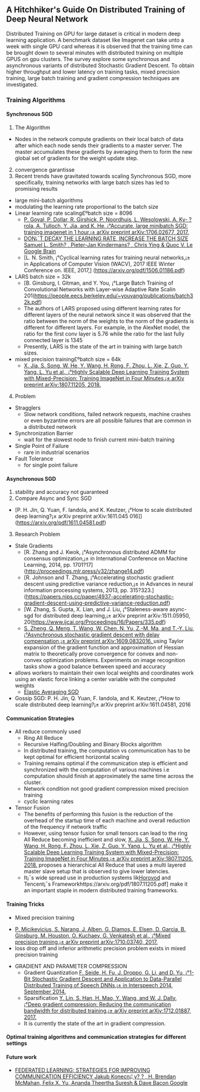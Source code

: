 ## A Hitchhiker's Guide On Distributed Training of Deep Neural Network
Distributed Training on GPU for large dataset is critical in modern deep learning application. A benchmark dataset like Imagenet can take unto a week with single GPU card whereas it is observed that the training time can be brought down to several minutes with distributed training on multiple GPUS on gpu clusters. The survey explore some synchronous and asynchronous variants of distributed Stochastic Gradient Descent. To obtain higher throughput and lower latency on training tasks, mixed precision training, large batch training and gradient compression techniques are investigated.


### Training Algorithms
#### Synchronous SGD
1. The Algorithm
  - Nodes in the network compute gradients on their local batch of data after which each node sends their gradients to a master server. The master accumulates these gradients by averaging them to form the new global set of gradients for the weight update step.
2. convergence garantisse
3. Recent trends have gravitated towards scaling Synchronous SGD, more specifically, training networks with large batch sizes has led to promising results
* large mini-batch algorithms
* modulating the learning rate proportional to the batch size
* Linear learning rate scaling£ºbatch size = 8096
  - [P. Goyal, P. Dollar, R. Girshick, P. Noordhuis, L. Wesolowski, A. Ky- ? rola, A. Tulloch, Y. Jia, and K. He, ¡°Accurate, large minibatch SGD: training imagenet in 1 hour,¡± arXiv preprint arXiv:1706.02677, 2017.](https://arxiv.org/pdf/1706.02677.pdf)
  - [DON¡¯T DECAY THE LEARNING RATE, INCREASE THE BATCH SIZE Samuel L. Smith? , Pieter-Jan Kindermans? , Chris Ying & Quoc V. Le Google Brain](https://arxiv.org/pdf/1711.00489.pdf)
  - [L. N. Smith, ¡°Cyclical learning rates for training neural networks,¡± in Applications of Computer Vision (WACV), 2017 IEEE Winter Conference on. IEEE, 2017,] (https://arxiv.org/pdf/1506.01186.pdf)
* LARS batch size = 32k
  - [B. Ginsburg, I. Gitman, and Y. You, ¡°Large Batch Training of Convolutional Networks with Layer-wise Adaptive Rate Scalin 201(https://people.eecs.berkeley.edu/~youyang/publications/batch32k.pdf)
  - The authors of LARS proposed using different learning rates for different layers of the neural network since it was observed that the ratio between the norm of the weights to the norm of the gradients is different for different layers. For example, in the AlexNet model, the ratio for the first conv layer is 5.76 while the ratio for the last fully connected layer is 1345
  - Presently, LARS is the state of the art in training with large batch sizes.
* mixed precision training£ºbatch size = 64k
  - [X. Jia, S. Song, W. He, Y. Wang, H. Rong, F. Zhou, L. Xie, Z. Guo, Y. Yang, L. Yu et al., ¡°Highly Scalable Deep Learning Training System with Mixed-Precision: Training ImageNet in Four Minutes,¡± arXiv preprint arXiv:1807.11205, 2018.](https://arxiv.org/pdf/1807.11205.pdf)
4. Problem
* Stragglers
  - Slow network conditions, failed network requests, machine crashes or even byzantine errors are all possible failures that are common in a distributed network
* Synchronization Barrier
  - wait for the slowest node to finish current mini-batch training
* Single Point of Failure
  - rare in industrial scenarios
* Fault Tolerance
  - for single point failure
#### Asynchronous SGD
1. stability and accuracy not guaranteed
2. Compare Async and Sync SGD
  - [P. H. Jin, Q. Yuan, F. Iandola, and K. Keutzer, ¡°How to scale distributed deep learning?¡± arXiv preprint arXiv:1611.045 016]](https://arxiv.org/pdf/1611.04581.pdf)
3. Research Problem
* Stale Gradients
  - [R. Zhang and J. Kwok, ¡°Asynchronous distributed ADMM for consensus optimization,¡± in International Conference on Machine Learning, 2014, pp. 1701?17] (http://proceedings.mlr.press/v32/zhange14.pdf)
  - [R. Johnson and T. Zhang, ¡°Accelerating stochastic gradient descent using predictive variance reduction,¡± in Advances in neural information processing systems, 2013, pp. 315?323.] (https://papers.nips.cc/paper/4937-accelerating-stochastic-gradient-descent-using-predictive-variance-reduction.pdf)
  - [W. Zhang, S. Gupta, X. Lian, and J. Liu, ¡°Staleness-aware async-sgd for distributed deep learning,¡± arXiv preprint arXiv:1511.05950, 20(https://www.ijcai.org/Proceedings/16/Papers/335.pdf)
  - [S. Zheng, Q. Meng, T. Wang, W. Chen, N. Yu, Z.-M. Ma, and T.-Y. Liu, ¡°Asynchronous stochastic gradient descent with delay compensation,¡± arXiv preprint arXiv:1609.0832016. ](https://arxiv.org/pdf/1609.08326.pdf) using Taylor expansion of the gradient function and approximation of Hessian matrix to theoretically prove convergence for convex and non-convex optimization problems. Experiments on image recognition tasks show a good balance between speed and accuracy
* allows workers to maintain their own local weights and coordinates work using an elastic force linking a center variable with the computed weights
  - [Elastic Averaging SGD](https://arxiv.org/pdf/1412.6651.pdf)
* Gossip SGD: P. H. Jin, Q. Yuan, F. Iandola, and K. Keutzer, ¡°How to scale distributed deep learning?¡± arXiv preprint arXiv:1611.04581, 2016
#### Communication Strategies
* All reduce commonly used
  - Ring All Reduce
  - Recursive Halfing/Doubling and Binary Blocks algorithm
  - In distributed training, the computation vs communication has to be kept optimal for efficient horizontal scaling
  - Training remains optimal if the communication step is efficient and synchronized with the computation of various machines i.e computation should finish at approximately the same time across the cluster.
  - Network condition not good
    gradient compression
    mixed precision training
  - cyclic learning rates
* Tensor Fusion
  - The benefits of performing this fusion is the reduction of the overhead of the startup time of each machine and overall reduction of the frequency if network traffic
  - However, using tensor fusion for small tensors can lead to the ring All Reduce becoming inefficient and slow, [X. Jia, S. Song, W. He, Y. Wang, H. Rong, F. Zhou, L. Xie, Z. Guo, Y. Yang, L. Yu et al., ¡°Highly Scalable Deep Learning Training System with Mixed-Precision: Training ImageNet in Four Minutes,¡± arXiv preprint arXiv:1807.11205, 2018.](https://arxiv.org/pdf/1807.11205.pdf) proposes a hierarchical All Reduce that uses a multi layered master slave setup that is observed to give lower latencies.
  - It¡¯s wide spread use in production systems lik[Horovod](https://arxiv.org/pdf/1802.05799.pdf) and Tencent¡¯s Frameworkhttps://arxiv.org/pdf/1807.11205.pdf] make it an important staple in modern distributed training frameworks.
#### Training Tricks
 * Mixed precision training
  - [P. Micikevicius, S. Narang, J. Alben, G. Diamos, E. Elsen, D. Garcia, B. Ginsburg, M. Houston, O. Kuchaev, G. Venkatesh et al., ¡°Mixed precision training,¡± arXiv preprint arXiv:1710.03740, 2017.](https://arxiv.org/pdf/1710.03740.pdf)
  - loss drop off and inferior arithmetic precision problem exists in mixed precision training
* GRADIENT AND PARAMETER COMPRESSION
  - Gradient Quantization [F. Seide, H. Fu, J. Droppo, G. Li, and D. Yu, ¡°1-Bit Stochastic Gradient Descent and Application to Data-Parallel Distributed Training of Speech DNNs,¡± in Interspeech 2014, September 2014.](https://www.microsoft.com/en-us/research/publication/1-bit-stochastic-gradient-descent-and-application-to-data-parallel-distributed-training-of-speech-dnns/)
  - Sparsification [Y. Lin, S. Han, H. Mao, Y. Wang, and W. J. Dally, ¡°Deep gradient compression: Reducing the communication bandwidth for distributed training,¡± arXiv preprint arXiv:1712.01887, 2017.](https://arxiv.org/pdf/1712.01887.pdf)
  - It is currently the state of the art in gradient compression.
#### Optimal training algorithms and communication strategies for different settings
#### Future work
* [FEDERATED LEARNING: STRATEGIES FOR IMPROVING COMMUNICATION EFFICIENCY Jakub Konecn¡¦ y? ? , H. Brendan McMahan, Felix X. Yu, Ananda Theertha Suresh & Dave Bacon Google](https://arxiv.org/pdf/1610.05492.pdf)
